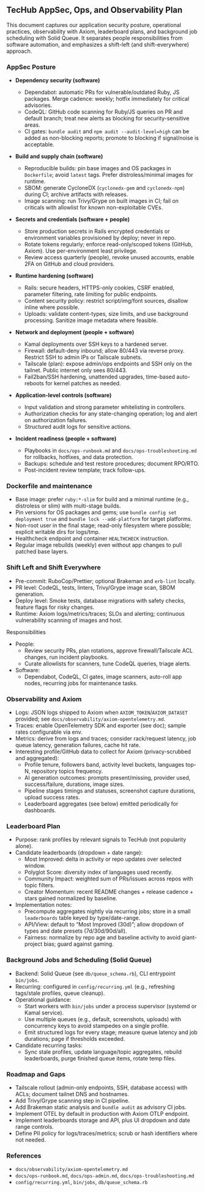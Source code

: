 ## TecHub AppSec, Ops, and Observability Plan

This document captures our application security posture, operational practices, observability with
Axiom, leaderboard plans, and background job scheduling with Solid Queue. It separates people
responsibilities from software automation, and emphasizes a shift-left (and shift-everywhere)
approach.

### AppSec Posture

- **Dependency security (software)**
  - Dependabot: automatic PRs for vulnerable/outdated Ruby, JS packages. Merge cadence: weekly;
    hotfix immediately for critical advisories.
  - CodeQL: GitHub code scanning for Ruby/JS queries on PR and default branch; treat new alerts as
    blocking for security-sensitive areas.
  - CI gates: `bundle audit` and `npm audit --audit-level=high` can be added as non-blocking
    reports; promote to blocking if signal/noise is acceptable.

- **Build and supply chain (software)**
  - Reproducible builds: pin base images and OS packages in `Dockerfile`; avoid `latest` tags.
    Prefer distroless/minimal images for runtime.
  - SBOM: generate CycloneDX (`cyclonedx-gem` and `cyclonedx-npm`) during CI; archive artifacts with
    releases.
  - Image scanning: run Trivy/Grype on built images in CI; fail on criticals with allowlist for
    known non-exploitable CVEs.

- **Secrets and credentials (software + people)**
  - Store production secrets in Rails encrypted credentials or environment variables provisioned by
    deploy; never in repo.
  - Rotate tokens regularly; enforce read-only/scoped tokens (GitHub, Axiom). Use per-environment
    least privilege.
  - Review access quarterly (people), revoke unused accounts, enable 2FA on GitHub and cloud
    providers.

- **Runtime hardening (software)**
  - Rails: secure headers, HTTPS-only cookies, CSRF enabled, parameter filtering, rate limiting for
    public endpoints.
  - Content security policy: restrict script/img/font sources, disallow inline where possible.
  - Uploads: validate content-types, size limits, and use background processing. Sanitize image
    metadata where feasible.

- **Network and deployment (people + software)**
  - Kamal deployments over SSH keys to a hardened server.
  - Firewall: default-deny inbound; allow 80/443 via reverse proxy. Restrict SSH to admin IPs or
    Tailscale subnets.
  - Tailscale (plan): expose admin/ops endpoints and SSH only on the tailnet. Public internet only
    sees 80/443.
  - Fail2ban/SSH hardening, unattended upgrades, time-based auto-reboots for kernel patches as
    needed.

- **Application-level controls (software)**
  - Input validation and strong parameter whitelisting in controllers.
  - Authorization checks for any state-changing operation; log and alert on authorization failures.
  - Structured audit logs for sensitive actions.

- **Incident readiness (people + software)**
  - Playbooks in `docs/ops-runbook.md` and `docs/ops-troubleshooting.md` for rollbacks, hotfixes,
    and data protection.
  - Backups: schedule and test restore procedures; document RPO/RTO.
  - Post-incident review template; track follow-ups.

### Dockerfile and maintenance

- Base image: prefer `ruby:*-slim` for build and a minimal runtime (e.g., distroless or slim) with
  multi-stage builds.
- Pin versions for OS packages and gems; use `bundle config set deployment true` and
  `bundle lock --add-platform` for target platforms.
- Non-root user in the final stage; read-only filesystem where possible; explicit writable dirs for
  logs/tmp.
- Healthcheck endpoint and container `HEALTHCHECK` instruction.
- Regular image rebuilds (weekly) even without app changes to pull patched base layers.

### Shift Left and Shift Everywhere

- Pre-commit: RuboCop/Prettier; optional Brakeman and `erb-lint` locally.
- PR level: CodeQL, tests, linters, Trivy/Grype image scan, SBOM generation.
- Deploy level: Smoke tests, database migrations with safety checks, feature flags for risky
  changes.
- Runtime: Axiom logs/metrics/traces; SLOs and alerting; continuous vulnerability scanning of images
  and host.

Responsibilities

- People:
  - Review security PRs, plan rotations, approve firewall/Tailscale ACL changes, run incident
    playbooks.
  - Curate allowlists for scanners, tune CodeQL queries, triage alerts.
- Software:
  - Dependabot, CodeQL, CI gates, image scanners, auto-roll app nodes, recurring jobs for
    maintenance tasks.

### Observability and Axiom

- Logs: JSON logs shipped to Axiom when `AXIOM_TOKEN`/`AXIOM_DATASET` provided; see
  `docs/observability/axiom-opentelemetry.md`.
- Traces: enable OpenTelemetry SDK and exporter (see doc); sample rates configurable via env.
- Metrics: derive from logs and traces; consider rack/request latency, job queue latency, generation
  failures, cache hit rate.
- Interesting profile/GitHub data to collect for Axiom (privacy-scrubbed and aggregated):
  - Profile tenure, followers band, activity level buckets, languages top-N, repository topics
    frequency.
  - AI generation outcomes: prompts present/missing, provider used, success/failure, durations,
    image sizes.
  - Pipeline stages timings and statuses, screenshot capture durations, upload success rates.
  - Leaderboard aggregates (see below) emitted periodically for dashboards.

### Leaderboard Plan

- Purpose: rank profiles by relevant signals to TecHub (not popularity alone).
- Candidate leaderboards (dropdown + date range):
  - Most Improved: delta in activity or repo updates over selected window.
  - Polyglot Score: diversity index of languages used recently.
  - Community Impact: weighted sum of PRs/issues across repos with topic filters.
  - Creator Momentum: recent README changes + release cadence + stars gained normalized by baseline.
- Implementation notes:
  - Precompute aggregates nightly via recurring jobs; store in a small `leaderboards` table keyed by
    type/date-range.
  - API/View: default to “Most Improved (30d)”; allow dropdown of types and date presets
    (7d/30d/90d/all).
  - Fairness: normalize by repo age and baseline activity to avoid giant-project bias; guard against
    gaming.

### Background Jobs and Scheduling (Solid Queue)

- Backend: Solid Queue (see `db/queue_schema.rb`), CLI entrypoint `bin/jobs`.
- Recurring: configured in `config/recurring.yml` (e.g., refreshing tags/stale profiles, queue
  cleanup).
- Operational guidance:
  - Start workers with `bin/jobs` under a process supervisor (systemd or Kamal service).
  - Use multiple queues (e.g., default, screenshots, uploads) with concurrency keys to avoid
    stampedes on a single profile.
  - Emit structured logs for every stage; measure queue latency and job durations; page if
    thresholds exceeded.
- Candidate recurring tasks:
  - Sync stale profiles, update language/topic aggregates, rebuild leaderboards, purge finished
    queue items, rotate temp files.

### Roadmap and Gaps

- Tailscale rollout (admin-only endpoints, SSH, database access) with ACLs; document tailnet DNS and
  hostnames.
- Add Trivy/Grype scanning step in CI pipeline.
- Add Brakeman static analysis and `bundle audit` as advisory CI jobs.
- Implement OTEL by default in production with Axiom OTLP endpoint.
- Implement leaderboards storage and API, plus UI dropdown and date range controls.
- Define PII policy for logs/traces/metrics; scrub or hash identifiers where not needed.

### References

- `docs/observability/axiom-opentelemetry.md`
- `docs/ops-runbook.md`, `docs/ops-admin.md`, `docs/ops-troubleshooting.md`
- `config/recurring.yml`, `bin/jobs`, `db/queue_schema.rb`
